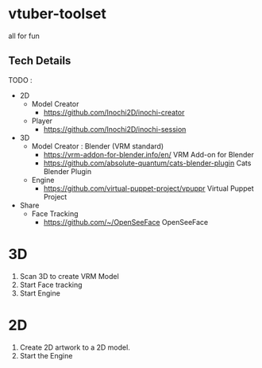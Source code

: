# vtuber-toolset
all for fun

## Tech Details
TODO :

- 2D
   - Model Creator
      - https://github.com/Inochi2D/inochi-creator
   -  Player
      - https://github.com/Inochi2D/inochi-session
- 3D 
   - Model Creator : Blender (VRM standard)
      - https://vrm-addon-for-blender.info/en/ VRM Add-on for Blender
      - https://github.com/absolute-quantum/cats-blender-plugin Cats Blender Plugin
   - Engine
      - https://github.com/virtual-puppet-project/vpuppr Virtual Puppet Project
- Share
   - Face Tracking
     - https://github.com/~/OpenSeeFace OpenSeeFace

# 3D

1. Scan 3D to create VRM Model
2. Start Face tracking
3. Start Engine

# 2D

1. Create 2D artwork to a 2D model.
2. Start the Engine

